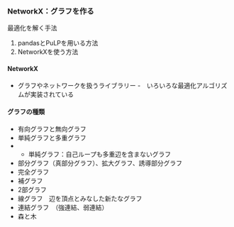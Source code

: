 ### NetworkX：グラフを作る
最適化を解く手法
1. pandasとPuLPを用いる方法
1. NetworkXを使う方法

#### NetworkX
- グラフやネットワークを扱うライブラリー
-　いろいろな最適化アルゴリズムが実装されている

#### グラフの種類
- 有向グラフと無向グラフ
- 単純グラフと多重グラフ
- - 単純グラフ：自己ループも多重辺を含まないグラフ
- 部分グラフ（真部分グラフ）、拡大グラフ、誘導部分グラフ
- 完全グラフ
- 補グラフ
- 2部グラフ
- 線グラフ　辺を頂点とみなした新たなグラフ
- 連結グラフ　（強連結、弱連結）
- 森と木